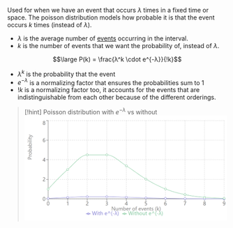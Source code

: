 Used for when we have an event that occurs $\lambda$ times in a fixed time or space.
The poisson distribution models how probable it is that the event occurs $k$ times (instead of $\lambda$).

- $\lambda$ is the average number of [events](Events.md) occurring in the interval.
- $k$ is the number of events that we want the probability of, instead of $\lambda$.

$$\large P(k) = \frac{λ^k \cdot e^{-λ}}{!k}$$

- $\lambda^k$ is the probability that the event
- $e^{-λ}$ is a normalizing factor that ensures the probabilities sum to 1
- $!k$ is a normalizing factor too, it accounts for the events that are indistinguishable from each other because of the different orderings.

> [!hint] Poisson distribution with $e^{-\lambda}$ vs without
> ![](../z_images/Pasted%20image%2020240923110037.png)
> 
